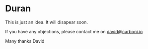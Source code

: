 Duran
===


This is just an idea. It will disapear soon.

If you have any objections, please contact me on david@carboni.io

Many thanks
David

